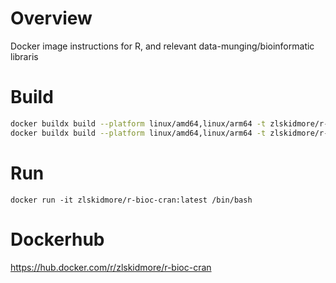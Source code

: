 # Overview
Docker image instructions for R, and relevant data-munging/bioinformatic libraris

# Build
```bash
docker buildx build --platform linux/amd64,linux/arm64 -t zlskidmore/r-bioc-cran:4.5.1 --push .
docker buildx build --platform linux/amd64,linux/arm64 -t zlskidmore/r-bioc-cran:latest --push .
```

# Run
```
docker run -it zlskidmore/r-bioc-cran:latest /bin/bash
```

# Dockerhub
https://hub.docker.com/r/zlskidmore/r-bioc-cran
